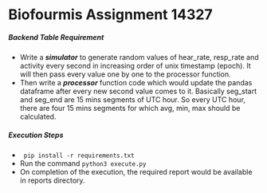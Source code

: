 # Biofourmis Assignment 14327

##### Backend Table Requirement
* Write a *__simulator__* to generate random values of hear_rate, resp_rate and activity every second
in increasing order of unix timestamp (epoch). It will then pass every value one by one to the
processor function.
* Then write a *__processor__* function code which would update the pandas dataframe after every
new second value comes to it. Basically seg_start and seg_end are 15 mins segments of UTC
hour. So every UTC hour, there are four 15 mins segments for which avg, min, max should be
calculated.

##### Execution Steps
* ``` pip install -r requirements.txt```
* Run the command ```python3 execute.py```
* On completion of the execution, the required report would be available in reports directory.